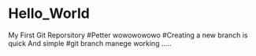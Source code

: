 # Hello_World
My First Git Reporsitory
#Petter
wowowowowo
#Creating a new branch is quick And simple
#git branch manege
working .....
